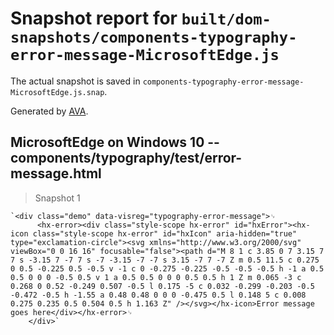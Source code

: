 # Snapshot report for `built/dom-snapshots/components-typography-error-message-MicrosoftEdge.js`

The actual snapshot is saved in `components-typography-error-message-MicrosoftEdge.js.snap`.

Generated by [AVA](https://ava.li).

## MicrosoftEdge on Windows 10 -- components/typography/test/error-message.html

> Snapshot 1

    `<div class="demo" data-visreg="typography-error-message">␊
          <hx-error><div class="style-scope hx-error" id="hxError"><hx-icon class="style-scope hx-error" id="hxIcon" aria-hidden="true" type="exclamation-circle"><svg xmlns="http://www.w3.org/2000/svg" viewBox="0 0 16 16" focusable="false"><path d="M 8 1 c 3.85 0 7 3.15 7 7 s -3.15 7 -7 7 s -7 -3.15 -7 -7 s 3.15 -7 7 -7 Z m 0.5 11.5 c 0.275 0 0.5 -0.225 0.5 -0.5 v -1 c 0 -0.275 -0.225 -0.5 -0.5 -0.5 h -1 a 0.5 0.5 0 0 0 -0.5 0.5 v 1 a 0.5 0.5 0 0 0 0.5 0.5 h 1 Z m 0.065 -3 c 0.268 0 0.52 -0.249 0.507 -0.5 l 0.175 -5 c 0.032 -0.299 -0.203 -0.5 -0.472 -0.5 h -1.55 a 0.48 0.48 0 0 0 -0.475 0.5 l 0.148 5 c 0.008 0.275 0.235 0.5 0.504 0.5 h 1.163 Z" /></svg></hx-icon>Error message goes here</div></hx-error>␊
        </div>`
